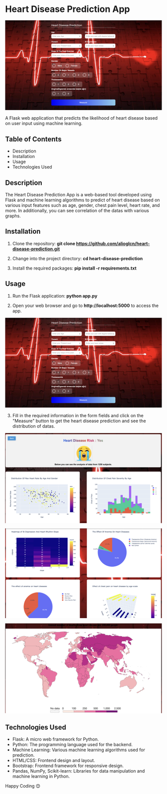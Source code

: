 # Heart Disease Prediction App

![Predict Form](https://github.com/Alioglcn/Heart-Disease-Prediction/blob/main/static/assets/img/Screenshot%202023-08-01%20at%2023.40.16.png)

A Flask web application that predicts the likelihood of heart disease based on user input using machine learning.

## Table of Contents

* Description
* Installation
* Usage
* Technologies Used

## Description

The Heart Disease Prediction App is a web-based tool developed using Flask and machine learning algorithms to predict of heart disease based on various input features such as age, gender, chest pain level, heart rate, and more. In additionally, you can see correlation of the datas with various graphs.

## Installation

1. Clone the repository:
      **git clone https://github.com/alioglcn/heart-disease-prediction.git**

2. Change into the project directory:
     **cd heart-disease-prediction**

3. Install the required packages:
     **pip install -r requirements.txt**


## Usage

1. Run the Flask application:
  **python app.py**

2. Open your web browser and go to **http://localhost:5000** to access the app.

![Predict Form](https://github.com/Alioglcn/Heart-Disease-Prediction/blob/main/static/assets/img/Screenshot%202023-08-01%20at%2023.40.16.png)


3. Fill in the required information in the form fields and click on the "Measure" button to get the heart disease prediction and see the distribution of datas.

![Details Page 1](https://github.com/Alioglcn/Heart-Disease-Prediction/blob/main/static/assets/img/Screenshot%202023-08-01%20at%2023.41.40.png)

![Details Page 2](https://github.com/Alioglcn/Heart-Disease-Prediction/blob/main/static/assets/img/Screenshot%202023-08-01%20at%2023.42.03.png)

![Details Page 3](https://github.com/Alioglcn/Heart-Disease-Prediction/blob/main/static/assets/img/Screenshot%202023-08-01%20at%2023.42.18.png)



## Technologies Used

- Flask: A micro web framework for Python.
- Python: The programming language used for the backend.
- Machine Learning: Various machine learning algorithms used for prediction.
- HTML/CSS: Frontend design and layout.
- Bootstrap: Frontend framework for responsive design.
- Pandas, NumPy, Scikit-learn: Libraries for data manipulation and machine learning in Python.


Happy Coding 😊











